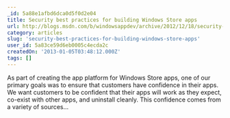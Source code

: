 ```yaml
---
_id: 5a88e1afbd6dca0d5f0d2e04
title: Security best practices for building Windows Store apps
url: http://blogs.msdn.com/b/windowsappdev/archive/2012/12/18/security-best-practices-for-building-windows-store-apps.aspx
category: articles
slug: 'security-best-practices-for-building-windows-store-apps'
user_id: 5a83ce59d6eb0005c4ecda2c
createdOn: '2013-01-05T03:48:12.000Z'
tags: []
---
```


As part of creating the app platform for Windows Store apps, one of our primary goals was to ensure that customers have confidence in their apps. We want customers to be confident that their apps will work as they expect, co-exist with other apps, and uninstall cleanly. This confidence comes from a variety of sources...
